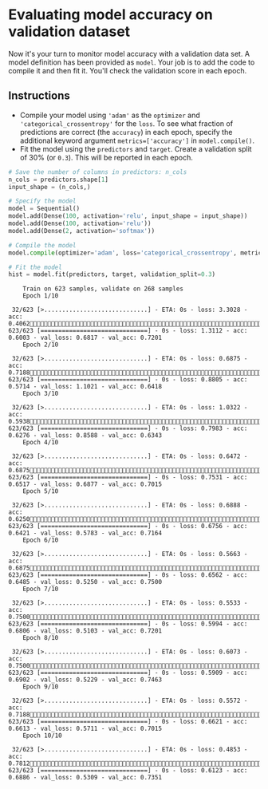 # Evaluating model accuracy on validation dataset #

Now it's your turn to monitor model accuracy with a validation data set. A model definition has been provided as `model`. Your job is to add the code to compile it and then fit it. You'll check the validation score in each epoch.

## Instructions ##

* Compile your model using `'adam'` as the `optimizer` and `'categorical_crossentropy'` for the `loss`. To see what fraction of predictions are correct (the `accuracy`) in each epoch, specify the additional keyword argument `metrics=['accuracy']` in `model.compile()`.
* Fit the model using the `predictors` and `target`. Create a validation split of 30% (or `0.3`). This will be reported in each epoch.

```python
# Save the number of columns in predictors: n_cols
n_cols = predictors.shape[1]
input_shape = (n_cols,)

# Specify the model
model = Sequential()
model.add(Dense(100, activation='relu', input_shape = input_shape))
model.add(Dense(100, activation='relu'))
model.add(Dense(2, activation='softmax'))

# Compile the model
model.compile(optimizer='adam', loss='categorical_crossentropy', metrics=['accuracy'])

# Fit the model
hist = model.fit(predictors, target, validation_split=0.3)
```

```
    Train on 623 samples, validate on 268 samples
    Epoch 1/10
    
 32/623 [>.............................] - ETA: 0s - loss: 3.3028 - acc: 0.4062
623/623 [==============================] - 0s - loss: 1.3112 - acc: 0.6003 - val_loss: 0.6817 - val_acc: 0.7201
    Epoch 2/10
    
 32/623 [>.............................] - ETA: 0s - loss: 0.6875 - acc: 0.7188
623/623 [==============================] - 0s - loss: 0.8805 - acc: 0.5714 - val_loss: 1.1021 - val_acc: 0.6418
    Epoch 3/10
    
 32/623 [>.............................] - ETA: 0s - loss: 1.0322 - acc: 0.5938
623/623 [==============================] - 0s - loss: 0.7983 - acc: 0.6276 - val_loss: 0.8588 - val_acc: 0.6343
    Epoch 4/10
    
 32/623 [>.............................] - ETA: 0s - loss: 0.6472 - acc: 0.6875
623/623 [==============================] - 0s - loss: 0.7531 - acc: 0.6517 - val_loss: 0.6877 - val_acc: 0.7015
    Epoch 5/10
    
 32/623 [>.............................] - ETA: 0s - loss: 0.6888 - acc: 0.6250
623/623 [==============================] - 0s - loss: 0.6756 - acc: 0.6421 - val_loss: 0.5783 - val_acc: 0.7164
    Epoch 6/10
    
 32/623 [>.............................] - ETA: 0s - loss: 0.5663 - acc: 0.6875
623/623 [==============================] - 0s - loss: 0.6562 - acc: 0.6485 - val_loss: 0.5250 - val_acc: 0.7500
    Epoch 7/10
    
 32/623 [>.............................] - ETA: 0s - loss: 0.5533 - acc: 0.7500
623/623 [==============================] - 0s - loss: 0.5994 - acc: 0.6806 - val_loss: 0.5103 - val_acc: 0.7201
    Epoch 8/10
    
 32/623 [>.............................] - ETA: 0s - loss: 0.6073 - acc: 0.7500
623/623 [==============================] - 0s - loss: 0.5909 - acc: 0.6902 - val_loss: 0.5229 - val_acc: 0.7463
    Epoch 9/10
    
 32/623 [>.............................] - ETA: 0s - loss: 0.5572 - acc: 0.7188
623/623 [==============================] - 0s - loss: 0.6621 - acc: 0.6613 - val_loss: 0.5711 - val_acc: 0.7015
    Epoch 10/10
    
 32/623 [>.............................] - ETA: 0s - loss: 0.4853 - acc: 0.7812
623/623 [==============================] - 0s - loss: 0.6123 - acc: 0.6886 - val_loss: 0.5309 - val_acc: 0.7351
```